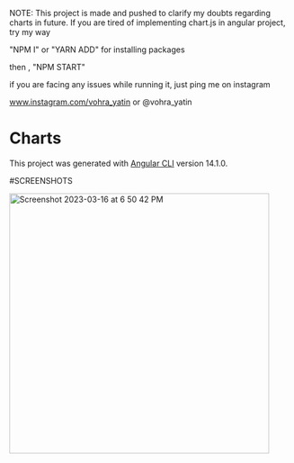 NOTE:
This project is made and pushed to clarify my doubts regarding charts in future.
If you are tired of implementing chart.js in angular project, try my way


"NPM I" or "YARN ADD"
for installing packages

then ,
"NPM START"

if you are facing any issues while running it,
just ping me on instagram

www.instagram.com/vohra_yatin
or
@vohra_yatin

# Charts
This project was generated with [Angular CLI](https://github.com/angular/angular-cli) version 14.1.0.

#SCREENSHOTS

<img width="462" alt="Screenshot 2023-03-16 at 6 50 42 PM" src="https://user-images.githubusercontent.com/96340665/225635444-422d1222-ea51-4e60-b6a5-282aedafb055.png">
